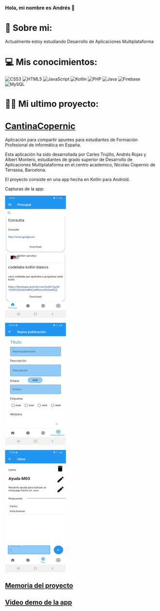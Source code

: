 ### Hola, mi nombre es Andrés 👋

# 💫 Sobre mi:
Actualmente estoy estudiando Desarrollo de Aplicaciones Multiplataforma


# 💻 Mis conocimientos:
![CSS3](https://img.shields.io/badge/css3-%231572B6.svg?style=for-the-badge&logo=css3&logoColor=white) ![HTML5](https://img.shields.io/badge/html5-%23E34F26.svg?style=for-the-badge&logo=html5&logoColor=white) ![JavaScript](https://img.shields.io/badge/javascript-%23323330.svg?style=for-the-badge&logo=javascript&logoColor=%23F7DF1E) ![Kotlin](https://img.shields.io/badge/kotlin-%230095D5.svg?style=for-the-badge&logo=kotlin&logoColor=white) ![PHP](https://img.shields.io/badge/php-%23777BB4.svg?style=for-the-badge&logo=php&logoColor=white) ![Java](https://img.shields.io/badge/java-%23ED8B00.svg?style=for-the-badge&logo=java&logoColor=white) ![Firebase](https://img.shields.io/badge/firebase-%23039BE5.svg?style=for-the-badge&logo=firebase) ![MySQL](https://img.shields.io/badge/mysql-%2300f.svg?style=for-the-badge&logo=mysql&logoColor=white)
# 👨‍💻 Mi ultimo proyecto:
# [CantinaCopernic](https://github.com/andresrojasalzate/CantinaCopernic)

Aplicación para compartir apuntes para estudiantes de Formación Profesional de informática en España.

Esta aplicación ha sido desarrollada por Carles Trujillo, Andrés Rojas y Albert Montero, estudiantes de grado superior de Desarrollo de Aplicaciones Multiplataforma en el centro academico, Nicolau Copernic de Terrassa, Barcelona.

El proyecto consiste en una app hecha en Kotlin para Android.
 
 Capturas de la app:
 </p>
 <img src="https://github.com/andresrojasalzate/andresrojasalzate/blob/main/PantallaPrincipal.jpeg" width="200" height="400">
 
 </p>
 <img src="https://github.com/andresrojasalzate/andresrojasalzate/blob/main/NuevaPublicacion.jpeg" width="200" height="400">

</p>
 <img src="https://github.com/andresrojasalzate/andresrojasalzate/blob/main/Hilos.jpeg" width="200" height="400">
 
</p>

## [Memoria del proyecto](https://drive.google.com/file/d/1X3bJu6tq1YR_5dDwwtwmH4dNb5tnwr65/view?usp=sharing)


## [Video demo de la app](https://drive.google.com/file/d/174-GitmruHhWjDBNgWJWyMM7KLkEYI_Q/view?usp=sharing)


<!-- Proudly created with GPRM ( https://gprm.itsvg.in ) -->
